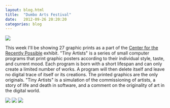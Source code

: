 ```yaml
---
layout: blog.html
title:  "Dumbo Arts Festival"
date:   2012-09-26 20:20:20
categories: blog
---
```


<img src="https://assets.runemadsen.com/blog/show2.jpg" />

This week I'll be showing 27 graphic prints as a part of the <a href="http://itp.nyu.edu/residentsshow/">Center for the Recently Possible</a> exhibit. "Tiny Artists" is a series of small computer programs that print graphic posters according to their individual style, taste, and current mood. Each program is born with a short lifespan and can only create a limited number of works. A program will then delete itself and leave no digital trace of itself or its creations. The printed graphics are the only originals. "Tiny Artists" is a simulation of the commissioning of artists, a story of life and death in software, and a comment on the originality of art in the digital world.

<img src="https://assets.runemadsen.com/blog/show1.jpg" />

<img src="https://assets.runemadsen.com/blog/show3.jpg" />

<img src="https://assets.runemadsen.com/blog/show4.jpg" />
